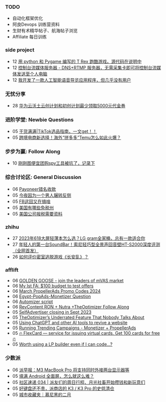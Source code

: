 ### TODO
-  自动化框架优化
-  阿良Devops 训练营资料
-  生财有术精华帖子、航海帖子浏览
-  Affiliate 每日训练

### side project
<!-- sideproject:START -->
-  12 [用 python 和 Pygame 编写的 T Rex 跑酷游戏。源代码在说明中](https://www.youtube.com/watch?v=pZySIXSelCA)
-  12 [控制台流媒体服务器 - DNS+RTMP 服务器，无需采集卡即可将控制台流媒体发送至个人电脑](https://github.com/Aioros/console-streaming-server)
-  12 [我开发了一款人工智能语音导览应用程序，但几乎没有用户](https://www.reddit.com/r/SideProject/comments/18gpp0e/ive_built_an_ai_audio_tour_app_but_have_almost_no/)<!-- sideproject:END -->


### 无忧分享
<!-- ruyo:START -->
-  28 [华为云沃土云创计划和初创计划最少领取5000元代金券](https://51.ruyo.net/18617.html)<!-- ruyo:END -->

### 进阶学堂: Newbie Questions
<!-- advertcn1:START -->
-  05 [干货满满|TikTok选品指南，一文get！！](https://www.advertcn.com/thread-114226-1-1.html)
-  05 [跨境电商新选择！海外“拼多多”Temu怎么如此火爆？](https://www.advertcn.com/thread-114218-1-1.html)<!-- advertcn1:END -->

### 步步为赢: Follow Along
<!-- advertcn2:START -->
-  10 [刚刚图便宜团购spy工具被坑了，记录下](https://www.advertcn.com/thread-113954-1-1.html)<!-- advertcn2:END -->

### 综合讨论区: General Discussion
<!-- advertcn3:START -->
-  06 [Payoneer错名收款](https://www.advertcn.com/thread-114233-1-1.html)
-  05 [今夜因为一个男人辗转反侧](https://www.advertcn.com/thread-114231-1-1.html)
-  05 [FB这回又在搞啥](https://www.advertcn.com/thread-114230-1-1.html)
-  05 [美国有哪些免税州](https://www.advertcn.com/thread-114225-1-1.html)
-  05 [美国公司报税需要资料](https://www.advertcn.com/thread-114224-1-1.html)<!-- advertcn3:END -->


### zhihu
<!-- zhihu:START -->
-  27 [2023年618大屏轻薄本怎么选？LG gram全家桶，总有一款适合你](http://zhuanlan.zhihu.com/p/632641888?utm_campaign=rss&utm_medium=rss&utm_source=rss&utm_content=title)
-  27 [年轻人的第一台SoundBar！索尼轻巧型全景声回音壁HT-S2000深度评测（全网首发）](http://zhuanlan.zhihu.com/p/630990296?utm_campaign=rss&utm_medium=rss&utm_source=rss&utm_content=title)
-  26 [如何评价密室逃脱游戏《长安乱》？](http://www.zhihu.com/question/563950552/answer/3045961312?utm_campaign=rss&utm_medium=rss&utm_source=rss&utm_content=title)<!-- zhihu:END -->

### afflift
<!-- afflift:START -->
-  06 [GOLDEN GOOSE - join the leaders of mVAS market](https://afflift.com/f/threads/golden-goose-join-the-leaders-of-mvas-market.5191/)
-  06 [My Ist FA: $100 budget to test offers](https://afflift.com/f/threads/my-ist-fa-100-budget-to-test-offers.12756/)
-  06 [March PropellerAds Promo Codes 2024](https://afflift.com/f/threads/march-propellerads-promo-codes-2024.12746/)
-  06 [Egypt-PopAds-Monetizer Question](https://afflift.com/f/threads/egypt-popads-monetizer-question.12758/)
-  06 [Automizer script](https://afflift.com/f/threads/automizer-script.12757/)
-  06 [RevContent RON + Nutra +TheOptimizer Follow Along](https://afflift.com/f/threads/revcontent-ron-nutra-theoptimizer-follow-along.7210/)
-  05 [SelfAdvertiser closing in Sept 2023](https://afflift.com/f/threads/selfadvertiser-closing-in-sept-2023.11544/)
-  05 [TheOptimizer’s Underrated Feature That Nobody Talks About](https://afflift.com/f/threads/theoptimizer%E2%80%99s-underrated-feature-that-nobody-talks-about.12752/)
-  05 [Using ChatGPT and other AI tools to revive a website](https://afflift.com/f/threads/using-chatgpt-and-other-ai-tools-to-revive-a-website.12532/)
-  05 [Running Trending Campaigns - Monetizer + PropellerAds](https://afflift.com/f/threads/running-trending-campaigns-monetizer-propellerads.5091/)
-  05 [🔥 FlexCard — service for issuing virtual cards. Get 100 cards for free 🔥](https://afflift.com/f/threads/%F0%9F%94%A5-flexcard-%E2%80%94-service-for-issuing-virtual-cards-get-100-cards-for-free-%F0%9F%94%A5.12030/)
-  05 [Worth using a LP builder even if I can code...?](https://afflift.com/f/threads/worth-using-a-lp-builder-even-if-i-can-code.12723/)<!-- afflift:END -->

### 少数派
<!-- sspai:START -->
-  06 [派早报：M3 MacBook Pro 将支持同时外接两台显示器等](https://sspai.com/post/86945)
-  05 [填满 Android 全面屏，怎么就这么难？](https://sspai.com/prime/story/android-edge-to-edge-problem)
-  05 [社区速递 034 | 派友们的周日行程、月光社畜开始攒钱和新玩意们](https://sspai.com/post/86921)
-  05 [好键盘还不贵，派商店的 K3 / K3 Pro 的史低清仓](https://sspai.com/post/86893)
-  05 [城市收藏夹｜慕尼黑的二月](https://sspai.com/post/86664)<!-- sspai:END -->
